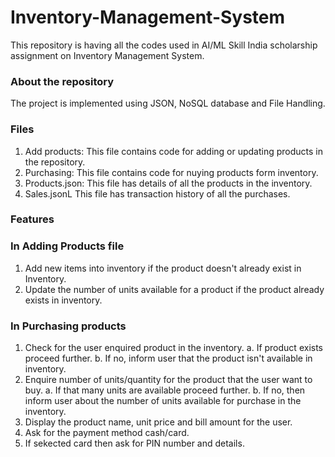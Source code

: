 # Inventory-Management-System
This repository is having all the codes used in AI/ML Skill India scholarship assignment on Inventory Management System. 

### About the repository
The project is implemented using JSON, NoSQL database and File Handling.

### Files 
1. Add products: This file contains code for adding or updating products in the repository.
2. Purchasing: This file contains code for nuying products form inventory.
3. Products.json: This file has details of all the products in the inventory.
4. Sales.jsonL This file has transaction history of all the purchases.

### Features 
### In Adding Products file
1. Add new items into inventory if the product doesn't already exist in Inventory.
2. Update the number of units available for a product if the product already exists in inventory.
### In Purchasing products
1. Check for the user enquired product in the inventory.
    a. If product exists proceed further.
    b. If no, inform user that the product isn't available in inventory.
2. Enquire number of units/quantity for the product that the user want to buy.
    a. If that many units are available proceed further.
    b. If no, then inform user about the number of units available for purchase in the inventory.
3. Display the product name, unit price and bill amount for the user.
4. Ask for the payment method cash/card. 
5. If sekected card then ask for PIN number and details.
